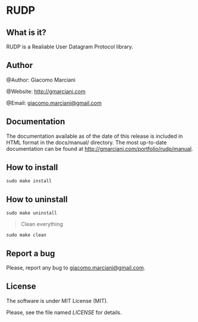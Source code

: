 # RUDP

## What is it?

RUDP is a Realiable User Datagram Protocol library.

## Author

@Author:    Giacomo Marciani

@Website:   http://gmarciani.com

@Email:     giacomo.marciani@gmail.com

## Documentation

The documentation available as of the date of this release is
included in HTML format in the docs/manual/ directory.  The most
up-to-date documentation can be found at
http://gmarciani.com/portfolio/rudp/manual.

## How to install

`sudo make install`

## How to uninstall

`sudo make uninstall`

> Clean everything

`sudo make clean`

## Report a bug

Please, report any bug to giacomo.marciani@gmail.com.

## License

The software is under MIT License (MIT).

Please, see the file named *LICENSE* for details.
